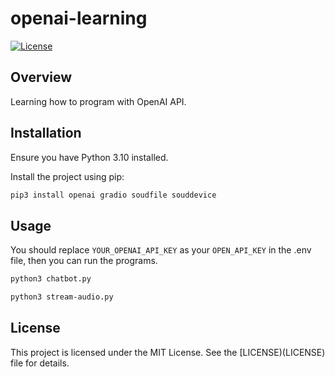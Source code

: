 # openai-learning

[![License](https://img.shields.io/badge/license-MIT-blue.svg)](https://opensource.org/licenses/MIT)

## Overview

Learning how to program with OpenAI API.

## Installation

Ensure you have Python 3.10 installed.

Install the project using pip:

```zsh
pip3 install openai gradio soudfile souddevice
```

## Usage

You should replace `YOUR_OPENAI_API_KEY` as your `OPEN_API_KEY` in the .env file, then you can run the programs.

```zsh
python3 chatbot.py
```

```zsh
python3 stream-audio.py
```

## License

This project is licensed under the MIT License. See the [LICENSE)(LICENSE) file for details.
